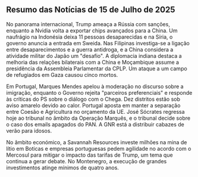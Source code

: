 ## Resumo das Notícias de 15 de Julho de 2025

No panorama internacional, Trump ameaça a Rússia com sanções, enquanto a Nvidia volta a exportar chips avançados para a China. Um naufrágio na Indonésia deixa 11 pessoas desaparecidas e na Síria, o governo anuncia a entrada em Sweida. Nas Filipinas investiga-se a ligação entre desaparecimentos e a guerra antidroga, e a China considera a atividade militar do Japão um "desafio". A diplomacia indiana destaca a melhoria das relações bilaterais com a China e Moçambique assume a presidência da Assembleia Parlamentar da CPLP. Um ataque a um campo de refugiados em Gaza causou cinco mortos.

Em Portugal, Marques Mendes apelou à moderação no discurso sobre a imigração, enquanto o Governo rejeita "parceiros preferenciais" e responde às críticas do PS sobre o diálogo com o Chega. Dez distritos estão sob aviso amarelo devido ao calor. Portugal aposta em manter a separação entre Coesão e Agricultura no orçamento da UE. José Sócrates regressa hoje ao tribunal no âmbito da Operação Marquês, e o tribunal decide sobre o caso dos emails apagados do PAN. A GNR está a distribuir cabazes de verão para idosos.

No âmbito económico, a Savannah Resources investe milhões na mina de lítio em Boticas e empresas portuguesas pedem agilidade no acordo com o Mercosul para mitigar o impacto das tarifas de Trump, um tema que continua a gerar debate. No Montenegro, a execução de grandes investimentos atinge mínimos de quatro anos.